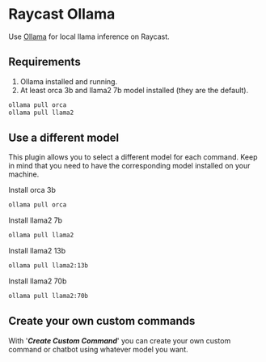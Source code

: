 # Raycast Ollama

Use [Ollama](https://ollama.ai) for local llama inference on Raycast.

## Requirements

1. Ollama installed and running.
2. At least orca 3b and llama2 7b model installed (they are the default).

```bash
ollama pull orca
ollama pull llama2
```

## Use a different model

This plugin allows you to select a different model for each command. Keep in mind that you need to have the corresponding model installed on your machine.

Install orca 3b

```bash
ollama pull orca
```

Install llama2 7b

```bash
ollama pull llama2
```

Install llama2 13b

```bash
ollama pull llama2:13b
```

Install llama2 70b

```bash
ollama pull llama2:70b
```

## Create your own custom commands

With '***Create Custom Command***' you can create your own custom command or chatbot using whatever model you want.
